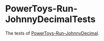 # PowerToys-Run-JohnnyDecimalTests

The tests of [PowerToys-Run-JohnnyDecimal](https://github.com/seguri/PowerToys-Run-JohnnyDecimal).

